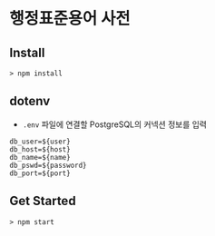 # 행정표준용어 사전

## **Install**

```
> npm install
```

## **dotenv**

* `.env` 파일에 연결할 PostgreSQL의 커넥션 정보를 입력

```
db_user=${user}
db_host=${host}
db_name=${name}
db_pswd=${password}
db_port=${port}
```

## **Get Started**

```
> npm start
```

